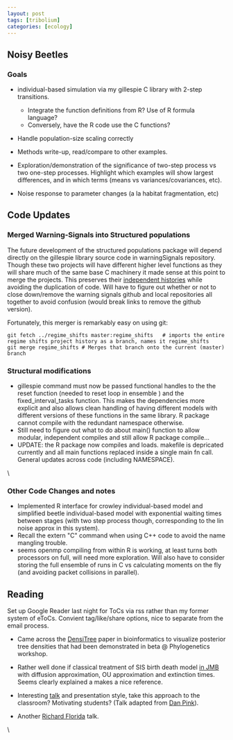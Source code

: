 ```yaml
---
layout: post
tags: [tribolium]
categories: [ecology]
---
```






 





Noisy Beetles
-------------

### Goals

-   individual-based simulation via my gillespie C library with 2-step
    transitions.
    -   Integrate the function definitions from R? Use of R formula
        language?
    -   Conversely, have the R code use the C functions?

-   Handle population-size scaling correctly
-   Methods write-up, read/compare to other examples.
-   Exploration/demonstration of the significance of two-step process vs
    two one-step processes. Highlight which examples will show largest
    differences, and in which terms (means vs variances/covariances,
    etc).
-   Noise response to parameter changes (a la habitat fragmentation,
    etc)

Code Updates
------------

### Merged Warning-Signals into Structured populations

The future development of the structured populations package will depend
directly on the gillespie library source code in warningSignals
repository. Though these two projects will have different higher level
functions as they will share much of the same base C machinery it made
sense at this point to merge the projects. This preserves their
[independent
histories](http://github.com/cboettig/structured-populations/network "http://github.com/cboettig/structured-populations/network")
while avoiding the duplication of code. Will have to figure out whether
or not to close down/remove the warning signals github and local
repositories all together to avoid confusion (would break links to
remove the github version).

Fortunately, this merger is remarkably easy on using git:

~~~~ {.de1}
git fetch ../regime_shifts master:regime_shifts   # imports the entire regime shifts project history as a branch, names it regime_shifts
git merge regime_shifts # Merges that branch onto the current (master) branch
~~~~

### Structural modifications

-   gillespie command must now be passed functional handles to the the
    reset function (needed to reset loop in ensemble ) and the
    fixed\_interval\_tasks function. This makes the dependencies more
    explicit and also allows clean handling of having different models
    with different versions of these functions in the same library. R
    package cannot compile with the redundant namespace otherwise.
-   Still need to figure out what to do about main() function to allow
    modular, independent compiles and still allow R package compile...
-   UPDATE: the R package now compiles and loads. makefile is depricated
    currently and all main functions replaced inside a single main fn
    call. General updates across code (including NAMESPACE).

\

### Other Code Changes and notes

-   Implemented R interface for crowley individual-based model and
    simplified beetle individual-based model with exponential waiting
    times between stages (with two step process though, corresponding to
    the lin noise approx in this system).
-   Recall the extern "C" command when using C++ code to avoid the name
    mangling trouble.
-   seems openmp compiling from within R is working, at least turns both
    processors on full, will need more exploration. Will also have to
    consider storing the full ensemble of runs in C vs calculating
    moments on the fly (and avoiding packet collisions in parallel).

Reading
-------

Set up Google Reader last night for ToCs via rss rather than my former
system of eToCs. Convient tag/like/share options, nice to separate from
the email process.

-   Came across the
    [DensiTree](http://hdl.handle.net/10.1093/bioinformatics/btq110 "doi:10.1093/bioinformatics/btq110")
    paper in bioinformatics to visualize posterior tree densities that
    had been demonstrated in beta @ Phylogenetics workshop.
-   Rather well done if classical treatment of SIS birth death model [in
    JMB](http://hdl.handle.net/10.1007/s00285-010-0336-x "doi:10.1007/s00285-010-0336-x")
    with diffusion approximation, OU approximation and extinction times.
    Seems clearly explained a makes a nice reference.

-   Interesting
    [talk](http://www.youtube.com/watch?v=u6XAPnuFjJc&feature=player_embedded "http://www.youtube.com/watch?v=u6XAPnuFjJc&feature=player_embedded")
    and presentation style, take this approach to the classroom?
    Motivating students? (Talk adapted from [Dan
    Pink](http://www.youtube.com/watch?v=_mG-hhWL_ug&feature=channel "http://www.youtube.com/watch?v=_mG-hhWL_ug&feature=channel")).
-   Another [Richard
    Florida](http://www.youtube.com/watch?v=iLstkIZ5t8g&feature=related "http://www.youtube.com/watch?v=iLstkIZ5t8g&feature=related")
    talk.

\

